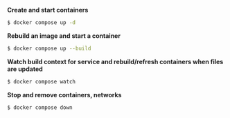 **Create and start containers**
```sh
$ docker compose up -d
```

**Rebuild an image and start a container**
```sh
$ docker compose up --build
```

**Watch build context for service and rebuild/refresh containers when files are updated**
```sh
$ docker compose watch
```

**Stop and remove containers, networks**
```sh
$ docker compose down
```
